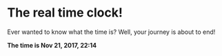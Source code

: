 # The real time clock!

Ever wanted to know what the time is? Well, your journey is about to end!

**The time is Nov 21, 2017, 22:14**